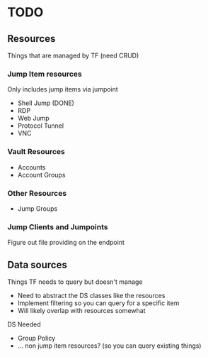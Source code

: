 # TODO

## Resources
Things that are managed by TF (need CRUD)

### Jump Item resources
Only includes jump items via jumpoint
  * Shell Jump (DONE)
  * RDP
  * Web Jump
  * Protocol Tunnel
  * VNC

### Vault Resources
  * Accounts
  * Account Groups

### Other Resources
  * Jump Groups

### Jump Clients and Jumpoints
Figure out file providing on the endpoint

## Data sources
Things TF needs to query but doesn't manage

  * Need to abstract the DS classes like the resources
  * Implement filtering so you can query for a specific item
  * Will likely overlap with resources somewhat

DS Needed
  * Group Policy
  * … non jump item resources? (so you can query existing things)